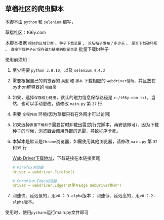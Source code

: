<h2>草榴社区的爬虫脚本</h2>

本脚本由 `python` 和 `selenium` 编写，


草榴社区：t66y.com

本脚本根据 `视频的区域分类` 、`种子下载总量` 、 `论坛帖子发布了多少天` 、 `是否下载破坏版` 、 `直接下载种子or保存磁力链接到指定目录` 批量下载bt种子

使用前须知：

1. 至少需要 `python 3.8.10`，以及 `selenium 4.4.3`
  
2. 需要根据自己的浏览器的 `类型` 和 `版本` 下载相应的 `webdriver驱动`，并且放在python解释器的 `根目录`

3. 如果，选择`保存磁力链接`，默认的磁力信息保存路径是 `c:/t66y.com.txt`，当然，也可以手动更改，请修改 `main.py` 第 `27` 行
   
4. 需要 `全程外网` 环境(因为草榴只有在外网才可以访问)

5. 如果选择`直接下载种子`需要暂时卸载迅雷(执行完脚本，再安装即可)，因为下载种子的时候，浏览器会调用外部的迅雷，导致程序卡死。

6. 本脚本是默认是`Chrome`浏览器，如需使用其他浏览器，请修改 `main.py` 第 `32`和`35` 行
   
   
   [Web Driver下载地址](https://www.selenium.dev/documentation/webdriver/getting_started/install_drivers/)，下载链接在本链接页尾
   
   
   
   ```yaml
   # Firefox浏览器
   driver = webdriver.Firefox()
   ```
   
  
   ```yaml
   # Chromium Edge浏览器
   driver = webdriver.Edge("这里写Edge WebDriver路径")
   ```
7. 网速快、延迟低的，用`v0.2.3-alpha`版本；
   网速低、延迟高的，用`v0.2.2-alpha`版本。
   




使用时，使用`pycharm`运行main.py文件即可
